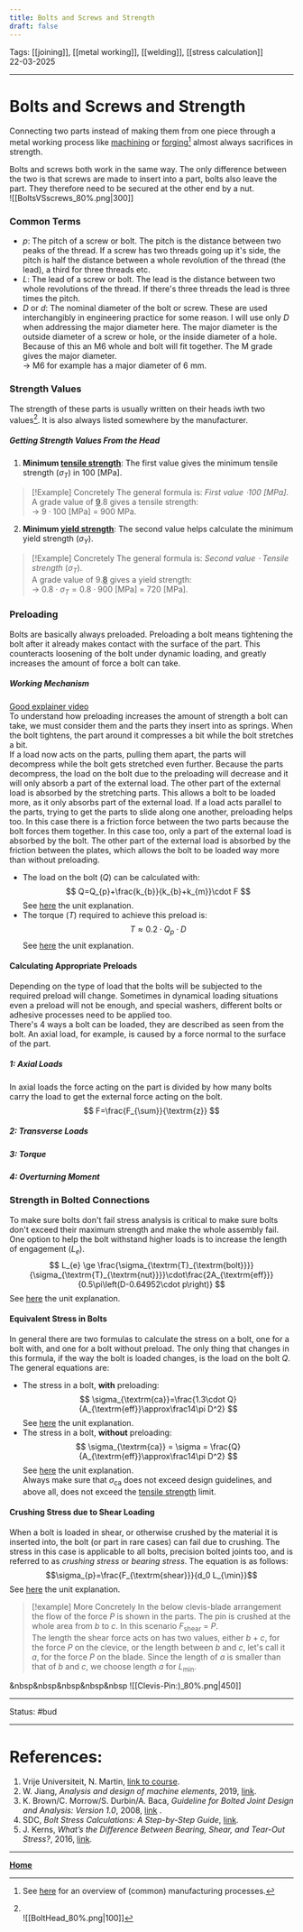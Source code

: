 ```yaml
---
title: Bolts and Screws and Strength
draft: false
---
```

Tags: [[joining]], [[metal working]], [[welding]], [[stress calculation]]   <br>22-03-2025

---
# Bolts and Screws and Strength
Connecting two parts instead of making them from one piece through a metal working process like [machining](physical%20machining%20methods) or [forging](forging)[^methods] almost always sacrifices in strength.

Bolts and screws both work in the same way. The only difference between the two is that screws are made to insert into a part, bolts also leave the part. They therefore need to be secured at the other end by a nut. <br>![[BoltsVSscrews_80%.png|300]]<br>
### Common Terms
- $p$: The pitch of a screw or bolt. The pitch is the distance between two peaks of the thread. If a screw has two threads going up it's side, the pitch is half the distance between a whole revolution of the thread (the lead), a third for three threads etc.
- $L$: The lead of a screw or bolt. The lead is the distance between two whole revolutions of the thread. If there's three threads the lead is three times the pitch.
- $D$ or $d$: The nominal diameter of the bolt or screw. These are used interchangibly in engineering practice for some reason. I will use only $D$ when addressing the major diameter here. The major diameter is the outside diameter of a screw or hole, or the inside diameter of a hole. Because of this an M6 whole and bolt will fit together. The M grade gives the major diameter.<br>-> M6 for example has a major diameter of 6 mm.

### Strength Values
The strength of these parts is usually written on their heads iwth two values[^bolthead]. It is also always listed somewhere by the manufacturer. 
##### Getting Strength Values From the Head
1. __Minimum [tensile strength](tensile%20strength)__: The first value gives the minimum tensile strength ($\sigma_{T}$) in 100 \[MPa]. 
> [!Example] Concretely
>The general formula is: _First value $\cdot 100$ \[MPa]_.<br>A grade value of __<u>9</u>__.8 gives a tensile strength: <br>-> $9\cdot 100 \textrm{ [MPa]}$ = 900 MPa.

2. __Minimum [yield strength](yield%20strength)__: The second value helps calculate the minimum yield strength ($\sigma_{Y}$).
> [!Example] Concretely
>The general formula is: _Second value $\cdot$ Tensile strength_ ($\sigma_{T}$). <br>A grade value of 9.__<u>8</u>__ gives a yield strength: <br>-> $0.8 \cdot \sigma_{T}=0.8\cdot 900 \textrm{ [MPa]}$ = 720 \[MPa].

### Preloading
Bolts are basically always preloaded. Preloading a bolt means tightening the bolt after it already makes contact with the surface of the part. This counteracts loosening of the bolt under dynamic loading, and greatly increases the amount of force a bolt can take.
##### Working Mechanism
[Good explainer video](https://www.youtube.com/watch?v=XLzTB4KLCxU)<br>To understand how preloading increases the amount of strength a bolt can take, we must consider them and the parts they insert into as springs. When the bolt tightens, the part around it compresses a bit while the bolt stretches a bit. <br>If a load now acts on the parts, pulling them apart, the parts will decompress while the bolt gets stretched even further. Because the parts decompress, the load on the bolt due to the preloading will decrease and it will only absorb a part of the external load. The other part of the external load is absorbed by the stretching parts. This allows a bolt to be loaded more, as it only absorbs part of the external load.
If a load acts parallel to the parts, trying to get the parts to slide along one another, preloading helps too. In this case there is a friction force between the two parts because the bolt forces them together. In this case too, only a part of the external load is absorbed by the bolt. The other part of the external load is absorbed by the friction between the plates, which allows the bolt to be loaded way more than without preloading. 
- The load on the bolt ($Q$) can be calculated with:
$$
Q=Q_{p}+\frac{k_{b}}{k_{b}+k_{m}}\cdot F
$$
See [here](load%20on%20a%20preloaded%20bolt) the unit explanation.
- The torque ($T$) required to achieve this preload is:
$$
T \approx 0.2 \cdot Q_p \cdot D
$$
See [here](required%20torque%20for%20given%20preload) the unit explanation.
#### Calculating Appropriate Preloads
Depending on the type of load that the bolts will be subjected to the required preload will change. Sometimes in dynamical loading situations even a preload will not be enough, and special washers, different bolts or adhesive processes need to be applied too. <br>There's 4 ways a bolt can be loaded, they are described as seen from the bolt. An axial load, for example, is caused by a force normal to the surface of the part.
##### 1: Axial Loads
In axial loads the force acting on the part is divided by how many bolts carry the load to get the external force acting on the bolt.
$$
F=\frac{F_{\sum}}{\textrm{z}}
$$

##### 2: Transverse Loads


##### 3: Torque


##### 4: Overturning Moment





### Strength in Bolted Connections
To make sure bolts don't fail stress analysis is critical to make sure bolts don't exceed their maximum strength and make the whole assembly fail. <br>One option to help the bolt withstand higher loads is to increase the length of engagement ($L_e$).
$$
L_{e} \ge \frac{\sigma_{\textrm{T}_{\textrm{bolt}}}}{\sigma_{\textrm{T}_{\textrm{nut}}}}\cdot\frac{2A_{\textrm{eff}}}{0.5\pi\left(D-0.64952\cdot p\right)}
$$
See [here](length%20of%20engagement%20of%20bolt) the unit explanation.<br>
#### Equivalent Stress in Bolts
In general there are two formulas to calculate the stress on a bolt, one for a bolt with, and one for a bolt without preload. The only thing that changes in this formula, if the way the bolt is loaded changes, is the load on the bolt $Q$.
The general equations are:
- The stress in a bolt, __with__ preloading:
$$
\sigma_{\textrm{ca}}=\frac{1.3\cdot Q}{A_{\textrm{eff}}\approx\frac14\pi D^2}
$$
See [here](combined%20stress%20in%20a%20bolt%20with%20preload.md) the unit explanation.
- The stress in a bolt, __without__ preloading:
$$
\sigma_{\textrm{ca}} = \sigma = \frac{Q}{A_{\textrm{eff}}\approx\frac14\pi D^2}
$$
See [here](combined%20stress%20in%20a%20bolt%20without%20preload.md) the unit explanation. <br>Always make sure that $\sigma_{\textrm{ca}}$ does not exceed design guidelines, and above all, does not exceed the [tensile strength](tensile%20strength) limit.

#### Crushing Stress due to Shear Loading
When a bolt is loaded in shear, or otherwise crushed by the material it is inserted into, the bolt (or part in rare cases) can fail due to crushing. The stress in this case is applicable to all bolts, precision bolted joints too, and is referred to as _crushing stress_ or _bearing stress_. The equation is as follows:
$$\sigma_{p}=\frac{F_{\textrm{shear}}}{d_0 L_{\min}}$$
See [here](crushing%20or%20bearing%20stress%20in%20bolts.md) the unit explanation.


> [!example] More Concretely
> In the below clevis-blade arrangement the flow of the force $P$ is shown in the parts. The pin is crushed at the whole area from $b$ to $c$. In this scenario $F_{\textrm{shear}}$ = $P$. <br>The length the shear force acts on has two values, either $b$ + $c$, for the force $P$ on the clevice, or the length between $b$ and $c$, let's call it $a$, for the force $P$ on the blade. Since the length of $a$ is smaller than that of $b$ and $c$, we choose length $a$ for $L_{\min}$.

&nbsp&nbsp&nbsp&nbsp&nbsp ![[Clevis-Pin:)_80%.png|450]]












---
Status: #bud

---
# References:
[^methods]: See [here](!%20manufacturing%20technologies%20overview) for an overview of (common) manufacturing processes.
[^bolthead]: <br>![[BoltHead_80%.png|100]]

1. Vrije Universiteit, N. Martin, [link to course](https://canvas.utwente.nl/courses/15351/modules/77332).
2. W. Jiang, _Analysis and design of machine elements_, 2019, [link](https://ut.on.worldcat.org/oclc/1084505954).
3. K. Brown/C. Morrow/S. Durbin/A. Baca, _Guideline for Bolted Joint Design and Analysis: Version 1.0_, 2008, [link](https://www.osti.gov/servlets/purl/929124) .
4. SDC, _Bolt Stress Calculations: A Step-by-Step Guide_, [link](https://sdcverifier.com/structural-engineering-101/bolt-stress-calculations/).
5. J. Kerns, _What’s the Difference Between Bearing, Shear, and Tear-Out Stress?_, 2016, [link](https://www.machinedesign.com/fastening-joining/article/21834800/whats-the-difference-between-bearing-shear-and-tear-out-stress).

---
__[Home](!%20Machine%20Elements%20Overview.md)__